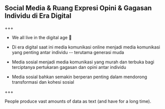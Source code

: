 ## Social Media & Ruang Expresi Opini & Gagasan Individu di Era Digital

+++
- We all live in the digital age :metal:

- Di era digital saat ini media komunikasi online menjadi media komunikasi yang penting antar individu -- terutama generasi muda

- Media sosial menjadi media komunikasi yang murah dan terbuka bagi terciptanya pertukaran gagasan dan opini antar individu

- Media sosial bahkan semakin berperan penting dalam mendorong transformasi dan kohesi sosial

+++

People produce vast amounts of data as text (and have for a long time).
